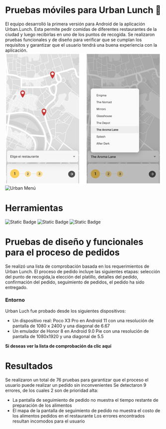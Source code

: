 # Pruebas móviles para Urban Lunch :iphone:
El equipo desarrolló la primera versión para Android de la aplicación Urban.Lunch. Esta permite pedir comidas de diferentes restaurantes de la ciudad y luego recibirlas en uno de los puntos de recogida. Se realizaron pruebas funcionales y de diseño para verificar que se cumplan los requisitos y garantizar que el usuario tendrá una buena experiencia con la aplicación.
![Urban Lunch](https://github.com/Andrea-Pozas/Pruebas-m-viles-para-Urban-Lunch/blob/main/images/Urban%20Lunch.png) ![Urban Menú](https://github.com/Andrea-Pozas/Pruebas-m-viles-para-Urban-Lunch/blob/main/images/Men%C3%BA.png)
# Herramientas 
![Static Badge](https://img.shields.io/badge/Excel-black?style=for-the-badge&logoColor=white&color=%233CB371) ![Static Badge](https://img.shields.io/badge/Jira-%230052CC?style=for-the-badge) ![Static Badge](https://img.shields.io/badge/Android%20Studio-%20%233DDC84?style=for-the-badge&logo=androidstudio&logoColor=black)

# Pruebas de diseño y funcionales para el proceso de pedidos
Se realizó una lista de comprobación basada en los requerimientos de Urban Lunch. El proceso de pedido incluye las siguientes etapas: selección del punto de recogida,la elección del platillo, detalles del pedido, confirmación del pedido, seguimiento de pedidos, el pedido ha sido entregado. 
### Entorno
Urban Luch fue probado desde los siguientes dispositivos: 
- Un dispositivo real: Poco X3 Pro en Android 11 con una resolución de pantalla de 1080 x 2400 y una diagonal de 6.67
- Un emulador de Honor 8 en Android 9.0 Pie con una resolución de pantalla de 1080x1920 y una diagonal de 5.5

__Si deseas ver la lista de comprobación da clic aquí__ 

# Resultados
Se realizaron un total de 76 pruebas para garantizar que el proceso el usuario puede realizar un pedido sin inconvenientes Se detectaron 9 errores, de los cuales 2 son de prioridad alta:
- La pantalla de seguimiento de pedido no muestra el tiempo restante de preparación de los alimentos
- El mapa de la pantalla de seguimiento de pedido no muestra el costo de los alimentos pedidos en el restaurante
Los errores encontrados resultan incomodos para el usuario 
